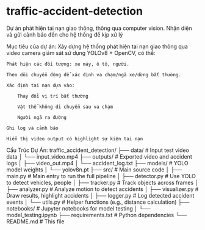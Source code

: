 # traffic-accident-detection
Dự án phát hiện tai nạn giao thông, thông qua computer vision. Nhận diện và gửi cảnh báo đến cho hệ thống để kịp xử lý 

Mục tiêu của dự án:
Xây dựng hệ thống phát hiện tai nạn giao thông qua video camera giám sát sử dụng YOLOv8 + OpenCV, có thể:

    Phát hiện các đối tượng: xe máy, ô tô, người.

    Theo dõi chuyển động để xác định va chạm/ngã xe/dừng bất thường.

    Xác định tai nạn dựa vào:

        Thay đổi vị trí bất thường

        Vật thể không di chuyển sau va chạm

        Người ngã ra đường

    Ghi log và cảnh báo

    Hiển thị video output có highlight sự kiện tai nạn

Cấu Trúc Dự Án:
traffic_accident_detection/
├── data/ # Input test video data
│ └── input_video.mp4
├── outputs/ # Exported video and accident logs
│ ├── video_out.mp4
│ └── accident_log.txt
├── models/ # YOLO model weights
│ └── yolov8n.pt
├── src/ # Main source code
│ ├── main.py # Main entry to run the full pipeline
│ ├── detector.py # Use YOLO to detect vehicles, people
│ ├── tracker.py # Track objects across frames
│ ├── analyzer.py # Analyze motion to detect accidents
│ ├── visualizer.py # Draw results, highlight accidents
│ ├── logger.py # Log detected accident events
│ └── utils.py # Helper functions (e.g., distance calculation)
├── notebooks/ # Jupyter notebooks for model testing
│ └── model_testing.ipynb
├── requirements.txt # Python dependencies
└── README.md # This file
